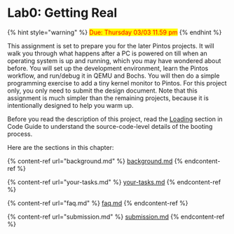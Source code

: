 # Lab0: Getting Real

{% hint style="warning" %}
<mark style="color:red;">Due: Thursday 03/03 11.59 pm</mark>
{% endhint %}

This assignment is set to prepare you for the later Pintos projects. It will walk you through what happens after a PC is powered on till when an operating system is up and running, which you may have wondered about before. You will set up the development environment, learn the Pintos workflow, and run/debug it in QEMU and Bochs. You will then do a simple programming exercise to add a tiny kernel monitor to Pintos. For this project only, you only need to submit the design document. Note that this assignment is much simpler than the remaining projects, because it is intentionally designed to help you warm up.

Before you read the description of this project, read the [Loading](../../appendix/reference-guide/loading.md) section in Code Guide to understand the source-code-level details of the booting process.

Here are the sections in this chapter:

{% content-ref url="background.md" %}
[background.md](background.md)
{% endcontent-ref %}

{% content-ref url="your-tasks.md" %}
[your-tasks.md](your-tasks.md)
{% endcontent-ref %}

{% content-ref url="faq.md" %}
[faq.md](faq.md)
{% endcontent-ref %}

{% content-ref url="submission.md" %}
[submission.md](submission.md)
{% endcontent-ref %}
